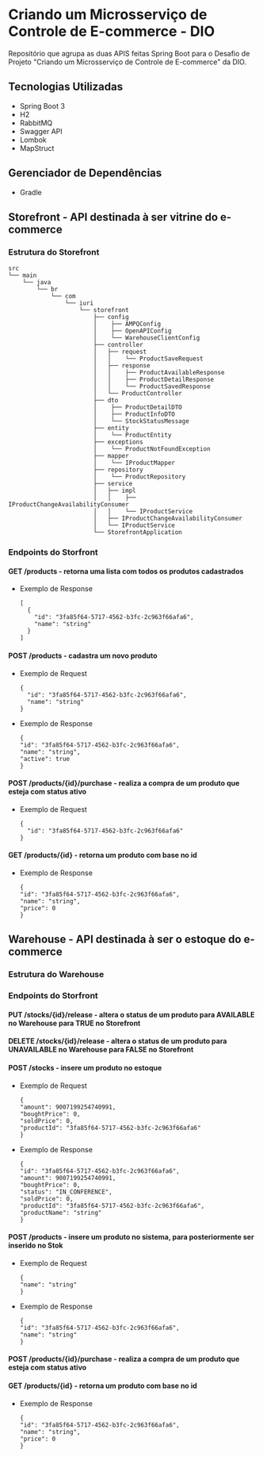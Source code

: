 # Criando um Microsserviço de Controle de E-commerce - DIO
  Repositório que agrupa as duas APIS feitas Spring Boot para o Desafio de Projeto "Criando um Microsserviço de Controle de E-commerce" da DIO.

## Tecnologias Utilizadas
- Spring Boot 3
- H2
- RabbitMQ
- Swagger API
- Lombok
- MapStruct

## Gerenciador de Dependências
- Gradle
  
## Storefront - API destinada à ser vitrine do e-commerce
### Estrutura do Storefront
```
src
└── main
    └── java
        └── br
            └── com
                └── iuri
                    └── storefront
                        ├── config
                        │    ├── AMPQConfig
                        │    ├── OpenAPIConfig
                        │    └── WarehouseClientConfig
                        ├── controller
                        │   ├── request
                        │   │    └── ProductSaveRequest
                        │   ├── response
                        │   │    ├── ProductAvailableResponse
                        │   │    ├── ProductDetailResponse
                        │   │    └── ProductSavedResponse
                        │   └── ProductController
                        ├── dto
                        │    ├── ProductDetailDTO
                        │    ├── ProductInfoDTO
                        │    └── StockStatusMessage
                        ├── entity
                        │    └── ProductEntity
                        ├── exceptions
                        │    └── ProductNotFoundException
                        ├── mapper
                        │    └── IProductMapper
                        ├── repository
                        │    └── ProductRepository
                        ├── service
                        │   ├── impl
                        │   │    ├── IProductChangeAvailabilityConsumer
                        │   │    └── IProductService
                        │   ├── IProductChangeAvailabilityConsumer
                        │   └── IProductService
                        └── StorefrontApplication
```
### Endpoints do Storfront
#### GET /products - retorna uma lista com todos os produtos cadastrados 
- Exemplo de Response
  ```
  [
    {
      "id": "3fa85f64-5717-4562-b3fc-2c963f66afa6",
      "name": "string"
    }
  ]
  ```

#### POST /products - cadastra um novo produto
- Exemplo de Request
  ```
  {
    "id": "3fa85f64-5717-4562-b3fc-2c963f66afa6",
    "name": "string"
  }
  ```
- Exemplo de Response
  ```
  {
  "id": "3fa85f64-5717-4562-b3fc-2c963f66afa6",
  "name": "string",
  "active": true
  }
  ```
#### POST /products/{id}/purchase - realiza a compra de um produto que esteja com status ativo
- Exemplo de Request
  ```
  {
    "id": "3fa85f64-5717-4562-b3fc-2c963f66afa6"
  }
  ```
#### GET /products/{id} - retorna um produto com base no id
- Exemplo de Response
  ```
  {
  "id": "3fa85f64-5717-4562-b3fc-2c963f66afa6",
  "name": "string",
  "price": 0
  }
  ```
## Warehouse - API destinada à ser o estoque do e-commerce
### Estrutura do Warehouse

### Endpoints do Storfront
#### PUT /stocks/{id}/release - altera o status de um produto para AVAILABLE no Warehouse para TRUE no Storefront 
#### DELETE /stocks/{id}/release - altera o status de um produto para UNAVAILABLE no Warehouse para FALSE no Storefront  
#### POST /stocks - insere um produto no estoque
- Exemplo de Request
  ```
  {
  "amount": 9007199254740991,
  "boughtPrice": 0,
  "soldPrice": 0,
  "productId": "3fa85f64-5717-4562-b3fc-2c963f66afa6"
  }
  ```
- Exemplo de Response
  ```
  {
  "id": "3fa85f64-5717-4562-b3fc-2c963f66afa6",
  "amount": 9007199254740991,
  "boughtPrice": 0,
  "status": "IN_CONFERENCE",
  "soldPrice": 0,
  "productId": "3fa85f64-5717-4562-b3fc-2c963f66afa6",
  "productName": "string"
  }
  ```
#### POST /products - insere um produto no sistema, para posteriormente ser inserido no Stok
- Exemplo de Request
  ```
  {
  "name": "string"
  }
  ```
- Exemplo de Response
  ```
  {
  "id": "3fa85f64-5717-4562-b3fc-2c963f66afa6",
  "name": "string"
  }
  ```
#### POST /products/{id}/purchase - realiza a compra de um produto que esteja com status ativo
#### GET /products/{id} - retorna um produto com base no id
- Exemplo de Response
  ```
  {
  "id": "3fa85f64-5717-4562-b3fc-2c963f66afa6",
  "name": "string",
  "price": 0
  }
  ```


